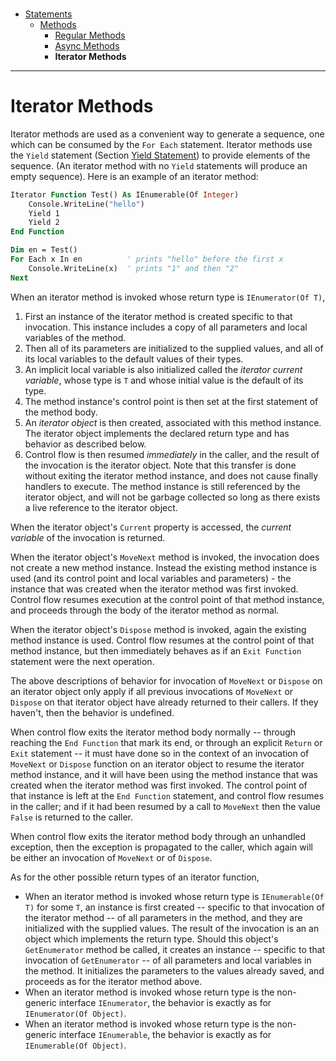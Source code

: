 ###
* [Statements](../statements2.md)
  * [Methods](../Methods/Methods.md)
    * [Regular Methods](Regular_Methods.md)
    * [Async Methods](Async_Methods.md)
    * **Iterator Methods**

------

# Iterator Methods

Iterator methods are used as a convenient way to generate a sequence, one which can be consumed by the `For Each` statement. Iterator methods use the `Yield` statement (Section [Yield Statement](statements.md#yield-statement)) to provide elements of the sequence. (An iterator method with no `Yield` statements will produce an empty sequence). Here is an example of an iterator method:

```vb
Iterator Function Test() As IEnumerable(Of Integer)
    Console.WriteLine("hello")
    Yield 1
    Yield 2
End Function

Dim en = Test()
For Each x In en          ' prints "hello" before the first x
    Console.WriteLine(x)  ' prints "1" and then "2"
Next
```

When an iterator method is invoked whose return type is `IEnumerator(Of T)`,

1. First an instance of the iterator method is created specific to that invocation. This instance includes a copy of all parameters and local variables of the method.
2. Then all of its parameters are initialized to the supplied values, and all of its local variables to the default values of their types.
3. An implicit local variable is also initialized called the *iterator current variable*, whose type is `T` and whose initial value is the default of its type.
4. The method instance's control point is then set at the first statement of the method body.
5. An *iterator object* is then created, associated with this method instance. The iterator object implements the declared return type and has behavior as described below.
6. Control flow is then resumed *immediately* in the caller, and the result of the invocation is the iterator object. Note that this transfer is done without exiting the iterator method instance, and does not cause finally handlers to execute. The method instance is still referenced by the iterator object, and will not be garbage collected so long as there exists a live reference to the iterator object.

When the iterator object's `Current` property is accessed, the *current variable* of the invocation is returned.

When the iterator object's `MoveNext` method is invoked, the invocation does not create a new method instance. Instead the existing method instance is used (and its control point and local variables and parameters) - the instance that was created when the iterator method was first invoked. Control flow resumes execution at the control point of that method instance, and proceeds through the body of the iterator method as normal.

When the iterator object's `Dispose` method is invoked, again the existing method instance is used. Control flow resumes at the control point of that method instance, but then immediately behaves as if an `Exit Function` statement were the next operation.

The above descriptions of behavior for invocation of `MoveNext` or `Dispose` on an iterator object only apply if all previous invocations of `MoveNext` or `Dispose` on that iterator object have already returned to their callers. If they haven't, then the behavior is undefined.

When control flow exits the iterator method body normally -- through reaching the `End Function` that mark its end, or through an explicit `Return` or `Exit` statement -- it must have done so in the context of an invocation of `MoveNext` or `Dispose` function on an iterator object to resume the iterator method instance, and it will have been using the method instance that was created when the iterator method was first invoked. The control point of that instance is left at the `End Function` statement, and control flow resumes in the caller; and if it had been resumed by a call to `MoveNext` then the value `False` is returned to the caller.

When control flow exits the iterator method body through an unhandled exception, then the exception is propagated to the caller, which again will be either an invocation of `MoveNext` or of `Dispose`.

As for the other possible return types of an iterator function,

* When an iterator method is invoked whose return type is `IEnumerable(Of T)` for some `T`, an instance is first created -- specific to that invocation of the iterator method -- of all parameters in the method, and they are initialized with the supplied values. The result of the invocation is an an object which implements the return type. Should this object's `GetEnumerator` method be called, it creates an instance -- specific to that invocation of `GetEnumerator` -- of all parameters and local variables in the method. It initializes the parameters to the values already saved, and proceeds as for the iterator method above.
* When an iterator method is invoked whose return type is the non-generic interface `IEnumerator`, the behavior is exactly as for `IEnumerator(Of Object)`.
* When an iterator method is invoked whose return type is the non-generic interface `IEnumerable`, the behavior is exactly as for `IEnumerable(Of Object)`.
